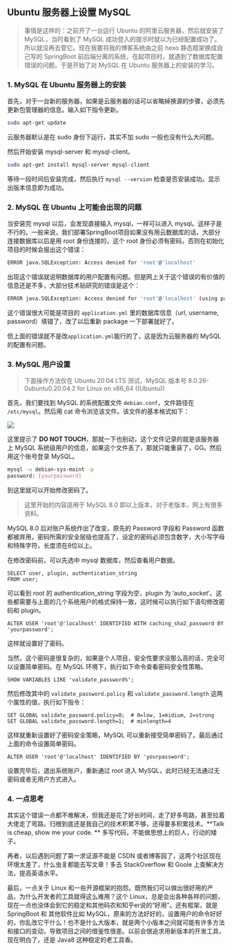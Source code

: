 ## Ubuntu 服务器上设置 MySQL

> 事情是这样的：之前开了一台运行 Ubuntu 的阿里云服务器，然后就安装了 MySQL，当时看到了 MySQL 成功登入的提示时就以为已经配置成功了。所以就没再去管它。现在我要将我的博客系统由之前 hexo 静态框架换成自己写的 SpringBoot 前后端分离的系统，在起项目时，就遇到了数据库配置错误的问题。于是开始了对 MySQL 在 Ubuntu 服务器上的安装的学习。

### 1. MySQL 在 Ubuntu 服务器上的安装

首先，对于一台新的服务器，如果是云服务器的话可以省略掉换源的步骤，必须先更新包管理器的信息。输入如下指令更新。

```bash
sudo apt-get update
```

云服务器默认是在 sudo 身份下运行，其实不加 sudo 一般也没有什么大问题。

然后开始安装 mysql-server 和 mysql-client。

```bash
sudo apt-get install mysql-server mysql-client
```

等待一段时间后安装完成，然后执行 `mysql --version` 检查是否安装成功。显示出版本信息即为成功。

### 2. MySQL 在 Ubuntu 上可能会出现的问题

当安装完 mysql 以后，会发现直接输入 mysql，一样可以进入 mysql。这样子是不行的。一般来说，我们部署SpringBoot项目如果没有用云数据库的话，大部分连接数据库以后是用 root 身份连接的，这个 root 身份必须有密码，否则在初始化项目的时候会报出这个错误：

```bash
ERROR java.SQLException: Access denied for 'root'@'localhost'
```

出现这个错误就说明数据库的用户配置有问题。但是网上关于这个错误的有价值的信息还是不多，大部分技术贴研究的错误是这个：

```bash
ERROR java.SQLException: Access denied for 'root'@'localhost' (using password: No[yes])
```

这个错误很大可能是项目的 `application.yml` 里的数据库信息（url, username, password）填错了，改了以后重新 package 一下部署就好了。

但上面的错误就不是改`application.yml`能行的了，这是因为云服务器的 MySQL 的配置有问题。

### 3. MySQL 用户设置

> 下面操作方法仅在 Ubuntu 20.04 LTS 测试，MySQL 版本号 8.0.26-0ubuntu0.20.04.2 for Linux on x86_64 ((Ubuntu))

首先，我们要找到 MySQL 的系统配置文件 `debian.conf`，文件路径在 `/etc/mysql`。然后用 cat 命令浏览该文件。该文件的基本格式如下：

![](https://pic.imgdb.cn/item/6194be372ab3f51d9156aa37.png)



这里提示了 **DO NOT TOUCH**，那就一下也别动，这个文件记录的就是该服务器上 MySQL 系统级用户的信息，如果这个文件丢了，那就只能重装了，GG。然后用这个账号登录 MySQL。

```bash
mysql -u debian-sys-maint -p
password: [yourpassword]
```

到这里就可以开始修改密码了。

> 这里开始的内容适用于 MySQL 8.0 即以上版本，对于老版本，网上有很多资料。

MySQL 8.0 后对账户系统作出了改变，原先的 Password 字段和 Password 函数都被弃用，密码所需的安全层级也提高了，设定的密码必须包含数字，大小写字母和特殊字符，长度须在8位以上。

在修改密码前，可以先选中 mysql 数据库，然后查看用户数据。

```mysql
SELECT user, plugin, authentication_string
FROM user;
```

可以看到 root 的 authentication_string 字段为空，plugin 为 ‘auto_socket’。这些都需要与上面的几个系统用户的格式保持一致，这时候可以执行如下语句修改密码和 plugin。

```mysql
ALTER USER 'root'@'localhost' IDENTIFIED WITH caching_sha2_password BY 'yourpassword';
```

这样就设置好了密码。

当然，这个密码是很复杂的，如果是个人项目，安全性要求没那么高的话，完全可以设置简单密码。在 MySQL 环境下，执行如下命令查看密码安全性策略。

```mysql
SHOW VARIABLES LIKE 'validate_password%';
```

然后修改其中的 `validate_password.policy` 和 `validate_password.length` 这两个属性的值，执行如下指令：

```mysql
SET GLOBAL validate_password.policy=0;	# 0=low, 1=midium, 2=strong
SET GLOBAL validate_password.length=1;	# minlength=4
```

这样就重新设置好了密码安全策略，MySQL 可以重新接受简单密码了。最后通过上面的命令设置简单密码。

```mysql
ALTER USER 'root'@'localhost' IDENTIFIED BY 'yourpassword';
```

设置完毕后，退出系统账户，重新通过 root 进入 MySQL，此时已经无法通过无密码或者无用户方式进入。

### 4. 一点思考

其实这个错误一点都不难解决，但我还是花了好长时间，走了好多弯路，甚至拉着大佬走了弯路。归根到底还是我自己的技术积累不够，还得要多积累技术。**Talk is cheap, show me your code. **  多写代码，不能做思想上的巨人，行动的矮子。

再者，以后遇到问题了第一求证源不能是 CSDN 或者博客园了，这两个社区现在环境太差了，什么虫豸都能去写文章！多去 StackOverflow 和 Goole 上查解决方法，提高英语水平。

最后，一点关于 Linux 和一些开源框架的抱怨。既然我们可以做出很好用的产品，为什么开发者的工具就得这么难用？这个 Linux，总是会出各种各样的问题，现在一点也没体会到它的稳定和其他码农和知乎er说的“好用”。还有框架，就是 SpringBoot 和 其他软件比如 MySQL，原来的方法好好的，设置用户的命令好好的，你乱改它干什么！也不是什么大版本，就是两个小版本之间就可能有许多方法和接口的变动，导致项目之间的借鉴性很差。以前会很追求用新版本的开发工具，现在明白了，还是 Java8 这种稳定的老工具香。
